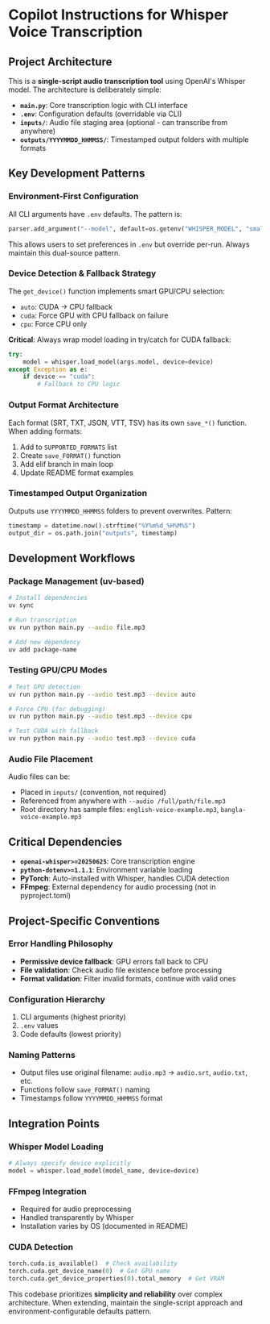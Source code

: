 # Copilot Instructions for Whisper Voice Transcription

## Project Architecture

This is a **single-script audio transcription tool** using OpenAI's Whisper model. The architecture is deliberately simple:

- **`main.py`**: Core transcription logic with CLI interface
- **`.env`**: Configuration defaults (overridable via CLI)
- **`inputs/`**: Audio file staging area (optional - can transcribe from anywhere)
- **`outputs/YYYYMMDD_HHMMSS/`**: Timestamped output folders with multiple formats

## Key Development Patterns

### Environment-First Configuration

All CLI arguments have `.env` defaults. The pattern is:

```python
parser.add_argument("--model", default=os.getenv("WHISPER_MODEL", "small.en"))
```

This allows users to set preferences in `.env` but override per-run. Always maintain this dual-source pattern.

### Device Detection & Fallback Strategy

The `get_device()` function implements smart GPU/CPU selection:

- `auto`: CUDA → CPU fallback
- `cuda`: Force GPU with CPU fallback on failure
- `cpu`: Force CPU only

**Critical**: Always wrap model loading in try/catch for CUDA fallback:

```python
try:
    model = whisper.load_model(args.model, device=device)
except Exception as e:
    if device == "cuda":
        # Fallback to CPU logic
```

### Output Format Architecture

Each format (SRT, TXT, JSON, VTT, TSV) has its own `save_*()` function. When adding formats:

1. Add to `SUPPORTED_FORMATS` list
2. Create `save_FORMAT()` function
3. Add elif branch in main loop
4. Update README format examples

### Timestamped Output Organization

Outputs use `YYYYMMDD_HHMMSS` folders to prevent overwrites. Pattern:

```python
timestamp = datetime.now().strftime("%Y%m%d_%H%M%S")
output_dir = os.path.join("outputs", timestamp)
```

## Development Workflows

### Package Management (uv-based)

```bash
# Install dependencies
uv sync

# Run transcription
uv run python main.py --audio file.mp3

# Add new dependency
uv add package-name
```

### Testing GPU/CPU Modes

```bash
# Test GPU detection
uv run python main.py --audio test.mp3 --device auto

# Force CPU (for debugging)
uv run python main.py --audio test.mp3 --device cpu

# Test CUDA with fallback
uv run python main.py --audio test.mp3 --device cuda
```

### Audio File Placement

Audio files can be:

- Placed in `inputs/` (convention, not required)
- Referenced from anywhere with `--audio /full/path/file.mp3`
- Root directory has sample files: `english-voice-example.mp3`, `bangla-voice-example.mp3`

## Critical Dependencies

- **`openai-whisper>=20250625`**: Core transcription engine
- **`python-dotenv>=1.1.1`**: Environment variable loading
- **PyTorch**: Auto-installed with Whisper, handles CUDA detection
- **FFmpeg**: External dependency for audio processing (not in pyproject.toml)

## Project-Specific Conventions

### Error Handling Philosophy

- **Permissive device fallback**: GPU errors fall back to CPU
- **File validation**: Check audio file existence before processing
- **Format validation**: Filter invalid formats, continue with valid ones

### Configuration Hierarchy

1. CLI arguments (highest priority)
2. `.env` values
3. Code defaults (lowest priority)

### Naming Patterns

- Output files use original filename: `audio.mp3` → `audio.srt`, `audio.txt`, etc.
- Functions follow `save_FORMAT()` naming
- Timestamps follow `YYYYMMDD_HHMMSS` format

## Integration Points

### Whisper Model Loading

```python
# Always specify device explicitly
model = whisper.load_model(model_name, device=device)
```

### FFmpeg Integration

- Required for audio preprocessing
- Handled transparently by Whisper
- Installation varies by OS (documented in README)

### CUDA Detection

```python
torch.cuda.is_available()  # Check availability
torch.cuda.get_device_name(0)  # Get GPU name
torch.cuda.get_device_properties(0).total_memory  # Get VRAM
```

This codebase prioritizes **simplicity and reliability** over complex architecture. When extending, maintain the single-script approach and environment-configurable defaults pattern.

